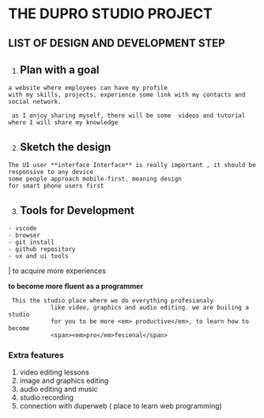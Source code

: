 # THE DUPRO STUDIO PROJECT
## LIST OF DESIGN AND DEVELOPMENT STEP

1. ## Plan with a goal

``` 
a website where employees can have my profile
with my skills, projects, experience some link with my contacts and social network.
```

```
 as I enjoy sharing myself, there will be some  videos and tutorial where I will share my knowledge
```

2. ## Sketch the design

```
The UI user **interface Interface** is really important , it should be responsive to any device
some people approach mobile-first, meaning design 
for smart phone users first
```


3. ## Tools for Development
```
- vscode
- browser
- git install 
- github repository
- ux and ui tools
```
| to acquire more experiences 

**to become more fluent as a programmer**

```
 This the studio place where we do everything profesianaly
            like video, graphics and audio editing. we are builing a studio
            for you to be more <em> productive</em>, to learn how to become 
            <span><em>pro</em>fesienal</span> 
```

### Extra features 
1. video editing lessons
2. image and graphics editing
3. audio editing and music 
4. studio recording 
5. connection with duperweb ( place to learn web programming)
